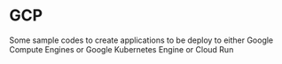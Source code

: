 # GCP
Some sample codes to create applications to be deploy to either Google Compute Engines or Google Kubernetes Engine or Cloud Run
